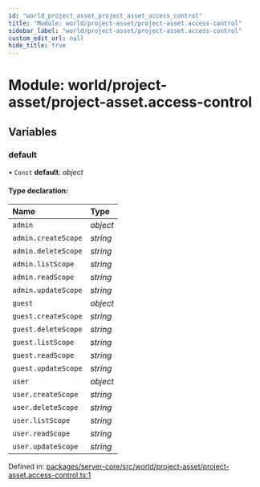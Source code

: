 ```yaml
---
id: "world_project_asset_project_asset_access_control"
title: "Module: world/project-asset/project-asset.access-control"
sidebar_label: "world/project-asset/project-asset.access-control"
custom_edit_url: null
hide_title: true
---
```


# Module: world/project-asset/project-asset.access-control

## Variables

### default

• `Const` **default**: *object*

#### Type declaration:

| Name | Type |
| :------ | :------ |
| `admin` | *object* |
| `admin.createScope` | *string* |
| `admin.deleteScope` | *string* |
| `admin.listScope` | *string* |
| `admin.readScope` | *string* |
| `admin.updateScope` | *string* |
| `guest` | *object* |
| `guest.createScope` | *string* |
| `guest.deleteScope` | *string* |
| `guest.listScope` | *string* |
| `guest.readScope` | *string* |
| `guest.updateScope` | *string* |
| `user` | *object* |
| `user.createScope` | *string* |
| `user.deleteScope` | *string* |
| `user.listScope` | *string* |
| `user.readScope` | *string* |
| `user.updateScope` | *string* |

Defined in: [packages/server-core/src/world/project-asset/project-asset.access-control.ts:1](https://github.com/xr3ngine/xr3ngine/blob/7e8e151f1/packages/server-core/src/world/project-asset/project-asset.access-control.ts#L1)
